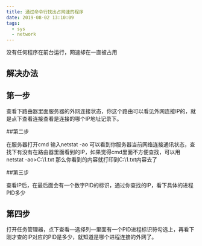 ```yaml
---
title: 通过命令行找出占网速的程序
date: 2019-08-02 13:10:09
tags: 
  - sys
  - network
---
```


没有任何程序在前台运行，网速却在一直被占用

<!-- more -->

## 解决办法

## 第一步

查看下路由器里面服务器的外网连接状态，你这个路由可以看见外网连接IP的，就是点下查看连接查看是连接的哪个IP地址记录下。

##第二步

在服务器打开cmd  输入netstat -ao 可以看到你服务器当前网络连接通讯状态，查找下有没有在路由器里面看到的IP，如果觉得cmd里面不方便查找，可以用netstat -ao>C:\1.txt 那么你看到的内容就打印到C:\1.txt内容去了

##第三步

查看IP后，在最后面会有一个数字PID的标识，通过你查找的IP，看下具体的进程PID多少

## 第四步

打开任务管理器，点下查看—选择列—里面有一个PID进程标识符勾选上，再看下刚才查的IP对应的PID是多少，就知道是哪个进程连接的外网了。